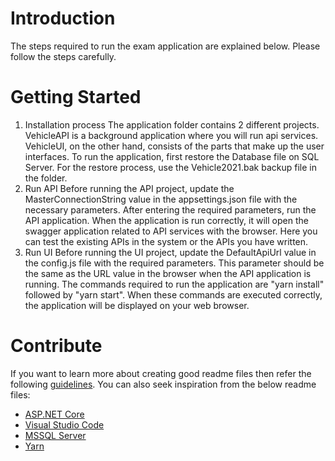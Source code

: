 # Introduction 
The steps required to run the exam application are explained below. Please follow the steps carefully.

# Getting Started
1.	Installation process
The application folder contains 2 different projects. VehicleAPI is a background application where you will run api services. VehicleUI, on the other hand, consists of the parts that make up the user interfaces. To run the application, first restore the Database file on SQL Server. For the restore process, use the Vehicle2021.bak backup file in the folder.
2.	Run API
Before running the API project, update the MasterConnectionString value in the appsettings.json file with the necessary parameters. 
After entering the required parameters, run the API application. When the application is run correctly, it will open the swagger application related to API services with the browser. Here you can test the existing APIs in the system or the APIs you have written.
3. Run UI
Before running the UI project, update the DefaultApiUrl value in the config.js file with the required parameters. This parameter should be the same as the URL value in the browser when the API application is running. The commands required to run the application are "yarn install" followed by "yarn start". When these commands are executed correctly, the application will be displayed on your web browser.
 

# Contribute

If you want to learn more about creating good readme files then refer the following [guidelines](https://www.visualstudio.com/en-us/docs/git/create-a-readme). You can also seek inspiration from the below readme files:
- [ASP.NET Core](https://github.com/aspnet/Home)
- [Visual Studio Code](https://github.com/Microsoft/vscode)
- [MSSQL Server](https://www.microsoft.com/tr-tr/sql-server/sql-server-downloads)
- [Yarn](https://yarnpkg.com/getting-started)